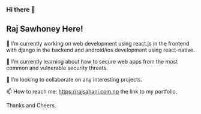 ### Hi there 👋

## Raj Sawhoney Here!

🔭 I’m currently working on web development using react.js in the frontend with django in the backend and android/ios development using react-native.

🌱 I’m currently learning about how to secure web apps from the most common and vulnerable security threats.

👯 I’m looking to collaborate on any interesting projects.

📫 How to reach me: https://rajsahani.com.np the link to my portfolio.

Thanks and Cheers.
